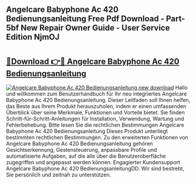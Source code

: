 ## Angelcare Babyphone Ac 420 Bedienungsanleitung Free Pdf Download - Part-5bf New Repair Owner Guide - User Service Edition NjmOJ

# <h2><a href="http://df4i7ob.blite.top/?on=Angelcare+Babyphone+Ac+420+Bedienungsanleitung">🔗Download 👉🔴 Angelcare Babyphone Ac 420 Bedienungsanleitung</a></h2>

[![Angelcare Babyphone Ac 420 Bedienungsanleitung new download](https://i.imgur.com/lujVjoI.png)](http://df4i7ob.blite.top/?on=Angelcare+Babyphone+Ac+420+Bedienungsanleitung)
Hallo und willkommen zum Benutzerhandbuch für Ihr neu integriertes Angelcare Babyphone Ac 420 Bedienungsanleitung. Dieser Leitfaden soll Ihnen helfen, das Beste aus Ihrem Produkt herauszuholen, indem er einen umfassenden Überblick über seine Merkmale, Funktionen und Vorteile bietet. Sie finden Schritt-für-Schritt-Anleitungen für Installation, Verwendung, Wartung und Fehlerbehebung. Bitte lesen Sie die rechtlichen Bestimmungen Angelcare Babyphone Ac 420 Bedienungsanleitung Dieses Produkt unterliegt bestimmten rechtlichen Bestimmungen. Zu den erweiterten Funktionen von Angelcare Babyphone Ac 420 Bedienungsanleitung gehören Gesichtserkennung, Gestensteuerung, anpassbare Profile und automatisierte Aufgaben, auf die alle über die Benutzeroberfläche zugegriffen und angepasst werden können. Engagierter Kundensupport Angelcare Babyphone Ac 420 BedienungsanleitungDD. Wir sind bestrebt, Sie persönlich und zeitnah zu unterstützen.
